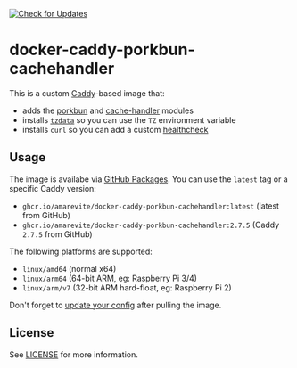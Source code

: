 [![Check for Updates](https://github.com/amarevite/docker-caddy-porkbun-cachehandler/actions/workflows/check-update.yml/badge.svg)](https://github.com/amarevite/docker-caddy-porkbun-cachehandler/actions/workflows/check-update.yml)

# docker-caddy-porkbun-cachehandler

This is a custom [Caddy](https://hub.docker.com/_/caddy)-based image that:

- adds the [porkbun](https://github.com/caddy-dns/porkbun) and [cache-handler](https://github.com/caddyserver/cache-handler) modules
- installs [`tzdata`](https://wiki.alpinelinux.org/wiki/Setting_the_timezone) so you can use the `TZ` environment variable
- installs `curl` so you can add a custom [healthcheck](https://docs.docker.com/compose/compose-file/#healthcheck)

## Usage

The image is availabe via [GitHub Packages](https://github.com/amarevite/docker-caddy-porkbun-cachehandler/pkgs/container/docker-caddy-porkbun-cachehandler). You can use the `latest` tag or a specific Caddy version:

- `ghcr.io/amarevite/docker-caddy-porkbun-cachehandler:latest` (latest from GitHub)
- `ghcr.io/amarevite/docker-caddy-porkbun-cachehandler:2.7.5` (Caddy `2.7.5` from GitHub)

The following platforms are supported:

- `linux/amd64` (normal x64)
- `linux/arm64` (64-bit ARM, eg: Raspberry Pi 3/4)
- `linux/arm/v7` (32-bit ARM hard-float, eg: Raspberry Pi 2)

Don't forget to [update your config](https://github.com/caddy-dns/porkbun#config-examples) after pulling the image.

## License

See [LICENSE](./LICENSE) for more information.
